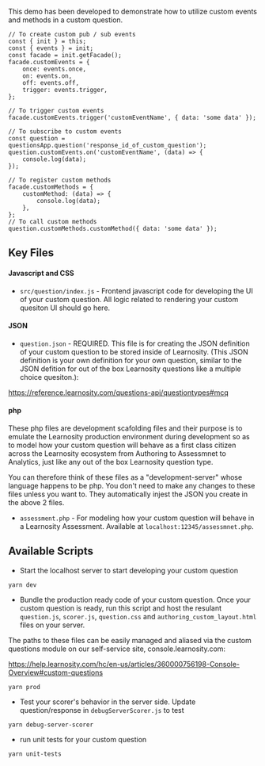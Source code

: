 This demo has been developed to demonstrate how to utilize custom events and methods in a custom question.
```
// To create custom pub / sub events
const { init } = this;
const { events } = init;
const facade = init.getFacade();
facade.customEvents = {
    once: events.once,
    on: events.on,
    off: events.off,
    trigger: events.trigger,
};

// To trigger custom events
facade.customEvents.trigger('customEventName', { data: 'some data' });

// To subscribe to custom events
const question = questionsApp.question('response_id_of_custom_question');
question.customEvents.on('customEventName', (data) => {
    console.log(data);
});

// To register custom methods
facade.customMethods = {
    customMethod: (data) => {
        console.log(data);
    },
};
// To call custom methods
question.customMethods.customMethod({ data: 'some data' });
```

## Key Files

#### Javascript and CSS
* `src/question/index.js` - Frontend javascript code for developing the UI of your custom question. All logic related to rendering your custom quesiton UI should go here. 

#### JSON
* `question.json` - REQUIRED. This file is for creating the JSON definition of your custom question to be stored inside of Learnosity. (This JSON definition is your own definition for your own question, similar to the JSON defition for out of the box Learnosity questions like a multiple choice quesiton.):

https://reference.learnosity.com/questions-api/questiontypes#mcq



#### php

These php files are development scafolding files and their purpose is to emulate the Learnosity production environment during development so as to model how your custom question will behave as a first class citizen across the Learnosity ecosystem from Authoring to Assessmnet to Analytics, just like any out of the box Learnosity question type.

You can therefore think of these files as a "development-server" whose language happens to be php. You don't need to make any changes to these files unless you want to. They automatically injest the JSON you create in the above 2 files.

* `assessment.php` - For modeling how your custom question will behave in a Learnosity Assessment. 
    Available at `localhost:12345/assessmnet.php`.

## Available Scripts
* Start the localhost server to start developing your custom question
```
yarn dev
```
* Bundle the production ready code of your custom question. 
Once your custom question is ready, run this script and host the resulant `question.js`, `scorer.js`, `question.css` and `authoring_custom_layout.html` files on your server.

The paths to these files can be easily managed and aliased via the custom questions module on our self-service site, console.learnosity.com:

https://help.learnosity.com/hc/en-us/articles/360000756198-Console-Overview#custom-questions


```
yarn prod
```
* Test your scorer's behavior in the server side. Update question/response in `debugServerScorer.js` to test
```
yarn debug-server-scorer
```
* run unit tests for your custom question
```
yarn unit-tests
```
